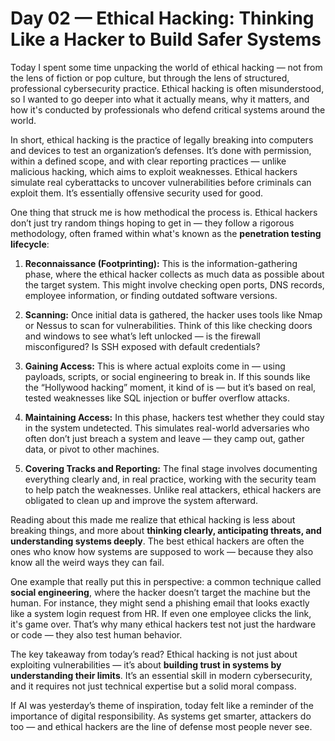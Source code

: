 
# Day 02 — Ethical Hacking: Thinking Like a Hacker to Build Safer Systems

Today I spent some time unpacking the world of ethical hacking — not from the lens of fiction or pop culture, but through the lens of structured, professional cybersecurity practice. Ethical hacking is often misunderstood, so I wanted to go deeper into what it actually means, why it matters, and how it's conducted by professionals who defend critical systems around the world.

In short, ethical hacking is the practice of legally breaking into computers and devices to test an organization’s defenses. It’s done with permission, within a defined scope, and with clear reporting practices — unlike malicious hacking, which aims to exploit weaknesses. Ethical hackers simulate real cyberattacks to uncover vulnerabilities before criminals can exploit them. It’s essentially offensive security used for good.

One thing that struck me is how methodical the process is. Ethical hackers don’t just try random things hoping to get in — they follow a rigorous methodology, often framed within what's known as the **penetration testing lifecycle**:

1. **Reconnaissance (Footprinting):** This is the information-gathering phase, where the ethical hacker collects as much data as possible about the target system. This might involve checking open ports, DNS records, employee information, or finding outdated software versions.

2. **Scanning:** Once initial data is gathered, the hacker uses tools like Nmap or Nessus to scan for vulnerabilities. Think of this like checking doors and windows to see what’s left unlocked — is the firewall misconfigured? Is SSH exposed with default credentials?

3. **Gaining Access:** This is where actual exploits come in — using payloads, scripts, or social engineering to break in. If this sounds like the “Hollywood hacking” moment, it kind of is — but it’s based on real, tested weaknesses like SQL injection or buffer overflow attacks.

4. **Maintaining Access:** In this phase, hackers test whether they could stay in the system undetected. This simulates real-world adversaries who often don’t just breach a system and leave — they camp out, gather data, or pivot to other machines.

5. **Covering Tracks and Reporting:** The final stage involves documenting everything clearly and, in real practice, working with the security team to help patch the weaknesses. Unlike real attackers, ethical hackers are obligated to clean up and improve the system afterward.

Reading about this made me realize that ethical hacking is less about breaking things, and more about **thinking clearly, anticipating threats, and understanding systems deeply**. The best ethical hackers are often the ones who know how systems are supposed to work — because they also know all the weird ways they can fail.

One example that really put this in perspective: a common technique called **social engineering**, where the hacker doesn’t target the machine but the human. For instance, they might send a phishing email that looks exactly like a system login request from HR. If even one employee clicks the link, it's game over. That’s why many ethical hackers test not just the hardware or code — they also test human behavior.

The key takeaway from today’s read? Ethical hacking is not just about exploiting vulnerabilities — it’s about **building trust in systems by understanding their limits**. It’s an essential skill in modern cybersecurity, and it requires not just technical expertise but a solid moral compass.

If AI was yesterday’s theme of inspiration, today felt like a reminder of the importance of digital responsibility. As systems get smarter, attackers do too — and ethical hackers are the line of defense most people never see.



